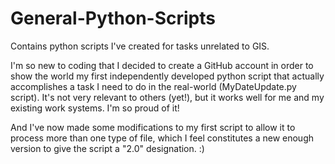 # General-Python-Scripts
Contains python scripts I've created for tasks unrelated to GIS.

I'm so new to coding that I decided to create a GitHub account in order to show the world my first independently developed python script that actually accomplishes a task I need to do in the real-world (MyDateUpdate.py script). It's not very relevant to others (yet!), but it works well for me and my existing work systems. I'm so proud of it!

And I've now made some modifications to my first script to allow it to process more than one type of file, which I feel constitutes a new enough version to give the script a "2.0" designation.  :)
